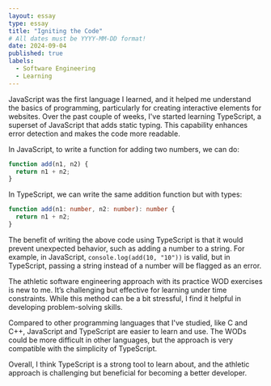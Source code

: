 ```yaml
---
layout: essay
type: essay
title: "Igniting the Code"
# All dates must be YYYY-MM-DD format!
date: 2024-09-04
published: true
labels:
  - Software Engineering
  - Learning
---
```



JavaScript was the first language I learned, and it helped me understand the basics of programming, particularly for creating interactive elements for websites. Over the past couple of weeks, I've started learning TypeScript, a superset of JavaScript that adds static typing. This capability enhances error detection and makes the code more readable.

In JavaScript, to write a function for adding two numbers, we can do:

```javascript
function add(n1, n2) {
  return n1 + n2;
}
```

In TypeScript, we can write the same addition function but with types:

```typescript
function add(n1: number, n2: number): number {
  return n1 + n2;
}
```

The benefit of writing the above code using TypeScript is that it would prevent unexpected behavior, such as adding a number to a string. For example, in JavaScript, `console.log(add(10, "10"))` is valid, but in TypeScript, passing a string instead of a number will be flagged as an error.

The athletic software engineering approach with its practice WOD exercises is new to me. It’s challenging but effective for learning under time constraints. While this method can be a bit stressful, I find it helpful in developing problem-solving skills.

Compared to other programming languages that I've studied, like C and C++, JavaScript and TypeScript are easier to learn and use. The WODs could be more difficult in other languages, but the approach is very compatible with the simplicity of TypeScript.

Overall, I think TypeScript is a strong tool to learn about, and the athletic approach is challenging but beneficial for becoming a better developer.
